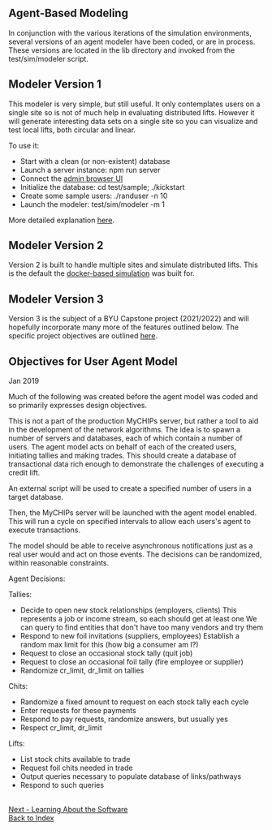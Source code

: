 ## Agent-Based Modeling

In conjunction with the various iterations of the simulation environments, several
versions of an agent modeler have been coded, or are in process.  These versions
are located in the lib directory and invoked from the test/sim/modeler script.

## Modeler Version 1
This modeler is very simple, but still useful.  It only contemplates users on a
single site so is not of much help in evaluating distributed lifts.  However it
will generate interesting data sets on a single site so you can visualize and
test local lifts, both circular and linear.

To use it:
- Start with a clean (or non-existent) database
- Launch a server instance: npm run server
- Connect the [admin browser UI](use-admin.md)
- Initialize the database: cd test/sample; ./kickstart
- Create some sample users: ./randuser -n 10
- Launch the modeler: test/sim/modeler -m 1

More detailed explanation [here](use-test.md).

## Modeler Version 2
Version 2 is built to handle multiple sites and simulate distributed lifts.
This is the default the [docker-based simulation](sim-docker.md#containerized-simulation)
was built for.

## Modeler Version 3
Version 3 is the subject of a BYU Capstone project (2021/2022) and will hopefully
incorporate many more of the features outlined below.  The specific project 
objectives are outlined [here](Project/Agent_Model.md).


## Objectives for User Agent Model
Jan 2019

Much of the following was created before the agent model was coded and so primarily
expresses design objectives.

This is not a part of the production MyCHIPs server, but rather a tool to aid
in the development of the network algorithms.  The idea is to spawn a number of
servers and databases, each of which contain a number of users.  The agent
model acts on behalf of each of the created users, initiating tallies and 
making trades.  This should create a database of transactional data rich enough
to demonstrate the challenges of executing a credit lift.

An external script will be used to create a specified number of users in a
target database.

Then, the MyCHIPs server will be launched with the agent model enabled.  This
will run a cycle on specified intervals to allow each users's agent to execute
transactions.

The model should be able to receive asynchronous notifications just as a real 
user would and act on those events.  The decisions can be randomized, within
reasonable constraints.

Agent Decisions:

Tallies:
  - Decide to open new stock relationships (employers, clients)
    This represents a job or income stream, so each should get at least one
    We can query to find entities that don't have too many vendors and try them
  - Respond to new foil invitations (suppliers, employees)
    Establish a random max limit for this (how big a consumer am I?)
  - Request to close an occasional stock tally (quit job)
  - Request to close an occasional foil tally (fire employee or supplier)
  - Randomize cr_limit, dr_limit on tallies
    
Chits:
  - Randomize a fixed amount to request on each stock tally each cycle
  - Enter requests for these payments
  - Respond to pay requests, randomize answers, but usually yes
  - Respect cr_limit, dr_limit

Lifts:
  - List stock chits available to trade
  - Request foil chits needed in trade
  - Output queries necessary to populate database of links/pathways
  - Respond to such queries

<br>[Next - Learning About the Software](learn.md)
<br>[Back to Index](README.md#contents)
